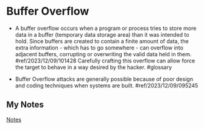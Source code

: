 # Buffer Overflow
- A buffer overflow occurs when a program or process tries to store more data in a buffer (temporary data storage area) than it was intended to hold. Since buffers are created to contain a finite amount of data, the extra information - which has to go somewhere - can overflow into adjacent buffers, corrupting or overwriting the valid data held in them. #ref/2023/12/09/101428 Carefully crafting this overflow can allow force the target to behave in a way desired by the hacker. #glossary

- Buffer Overflow attacks are generally possible because of poor design and coding techniques when systems are built. #ref/2023/12/09/095245
## My Notes
[Notes](mynotes/buffer-overflow-notes.md)
